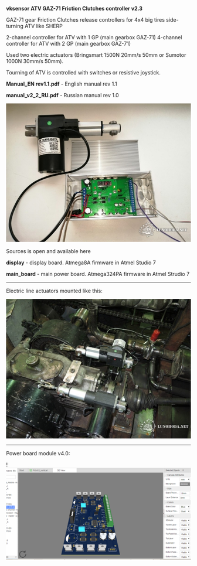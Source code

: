 **vksensor ATV GAZ-71 Friction Clutches controller v2.3**

GAZ-71 gear Friction Clutches release controllers for 4x4 big tires side-turning ATV like SHERP

2-channel controller for ATV with 1 GP (main gearbox GAZ-71)
4-channel controller for ATV with 2 GP (main gearbox GAZ-71)

Used two electric actuators (Bringsmart 1500N 20mm/s 50mm or Sumotor 1000N 30mm/s 50mm).  

Tourning of ATV is controlled with switches or resistive joystick. 

**Manual_EN rev1.1.pdf**  - English manual rev 1.1

**manual_v2_2_RU.pdf**  -   Russian manual  rev 1.0




![Image alt](https://github.com/vkshardware/frictions/blob/master/main_view.jpg)

Sources is open and available here


**display** - display board. Atmega8A firmware in Atmel Studio 7

**main_board** - main power board. Atmega324PA firmware in Atmel Strudio 7


****

Electric line actuators mounted like this: 


![Image alt](https://github.com/vkshardware/frictions/blob/master/mount_actuators.jpg)


****

Power board module v4.0:

!![Image alt](https://github.com/vkshardware/frictions/blob/master/module_v4.0.png)



